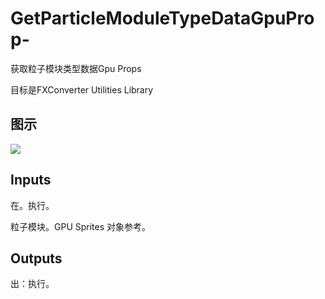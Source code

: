 # GetParticleModuleTypeDataGpuProp-

获取粒子模块类型数据Gpu Props

目标是FXConverter Utilities Library

## 图示

![]($-20221218-19030099.png)

## Inputs

在。执行。

粒子模块。GPU Sprites 对象参考。  

## Outputs

出：执行。
